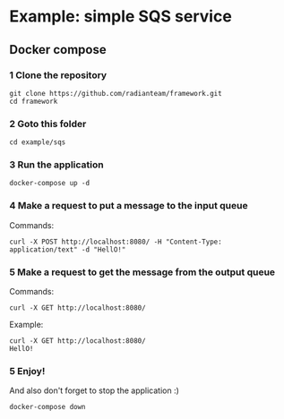 # Example: simple SQS service

## Docker compose

### 1 Clone the repository

```shell
git clone https://github.com/radianteam/framework.git
cd framework
```

### 2 Goto this folder

```shell
cd example/sqs
```


### 3 Run the application

```shell
docker-compose up -d
```

### 4 Make a request to put a message to the input queue
Commands:
```shell
curl -X POST http://localhost:8080/ -H "Content-Type: application/text" -d "HellO!"
```

### 5 Make a request to get the message from the output queue
Commands:
```shell
curl -X GET http://localhost:8080/
```

Example:
```
curl -X GET http://localhost:8080/
HellO!
```

### 5 Enjoy!

And also don't forget to stop the application :)

```shell
docker-compose down
```
